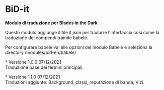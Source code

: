 # BiD-it
<b>Modulo di traduzione per Blades in the Dark</b>

<p> Questo modulo aggiunge il file it.json per tradurre l'interfaccia così come la traduzione dei compendi tramite babele. </p>
<p> Per configurare babele vai alle opzioni del modulo Babele e seleziona la directory /modules/bid-en/babele/</p>

<p>* Versione 1.0.0 07/12/2021 <br> Traduzione base dei termini principali.</p>
<p>* Versione 1.1.0 07/12/2021 <br> Traduzioni aggiunte: Background, classi, reputazione di banda, Vizi.</p>

